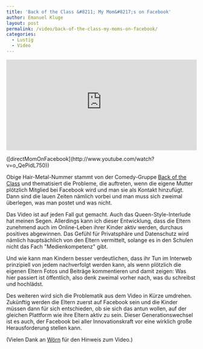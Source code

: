 ```yaml
---
title: 'Back of the Class &#8211; My Mom&#8217;s on Facebook'
author: Emanuel Kluge
layout: post
permalink: /video/back-of-the-class-my-moms-on-facebook/
categories:
  - Lustig
  - Video
---
```


<div style="position: relative; max-width: 560px; padding-top: 47.727273%; margin: 1em 0; overflow: hidden">
  <iframe width="560" height="315" src="https://www.youtube-nocookie.com/embed/o_QePidL750?rel=0" frameborder="0" allowfullscreen style="position: absolute; top: 0; right: 0; bottom: 0; left: 0; width: 100%; height: 100%"></iframe>
</div>
([directMomOnFacebook](http://www.youtube.com/watch?v=o_QePidL750))

Obige Hair-Metal-Nummer stammt von der Comedy-Gruppe [Back of the Class](http://backoftheclass.net/) und thematisiert die Probleme, die auftreten, wenn die eigene Mutter plötzlich Mitglied bei Facebook wird und man sie als Kontakt hinzufügt. Dann sind die lauen Zeiten nämlich vorbei und man muss sich zweimal überlegen, was man postet und was nicht.

Das Video ist auf jeden Fall gut gemacht. Auch das Queen-Style-Interlude hat meinen Segen. Allerdings kann ich dieser Entwicklung, dass die Eltern zunehmend auch im Online-Leben ihrer Kinder aktiv werden, durchaus positives abgewinnen. Das Gefühl für Privatsphäre und Datenschutz wird nämlich hauptsächlich von den Eltern vermittelt, solange es in den Schulen nicht das Fach "Medienkompetenz" gibt.

Und wie kann man Kindern besser verdeutlichen, dass ihr Tun im Interweb prinzipiell von jedem nachverfolgt werden kann, als wenn plötzlich die eigenen Eltern Fotos und Beiträge kommentieren und damit zeigen: Was hier passiert ist öffentlich, also denk zweimal vorher nach, was du schreibst und hochlädst.

Des weiteren wird sich die Problematik aus dem Video in Kürze umdrehen. Zukünftig werden die Eltern zuerst auf Facebook sein und die Kinder müssen dann für sich entschieden, ob sie sich das antun wollen, auf der gleichen Plattform wie ihre Eltern aktiv zu sein. Dieser Generationswechsel ist es auch, der Facebook bei aller Innovationskraft vor eine wirklich große Herausforderung stellen kann.

(Vielen Dank an [Wörn](http://dauerfeuer.net/) für den Hinweis zum Video.)
